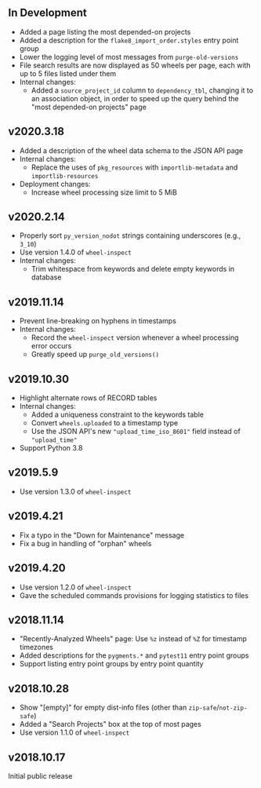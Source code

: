 In Development
--------------
- Added a page listing the most depended-on projects
- Added a description for the `flake8_import_order.styles` entry point group
- Lower the logging level of most messages from `purge-old-versions`
- File search results are now displayed as 50 wheels per page, each with up to
  5 files listed under them
- Internal changes:
    - Added a `source_project_id` column to `dependency_tbl`, changing it to an
      association object, in order to speed up the query behind the "most
      depended-on projects" page

v2020.3.18
----------
- Added a description of the wheel data schema to the JSON API page
- Internal changes:
    - Replace the uses of `pkg_resources` with `importlib-metadata` and
      `importlib-resources`
- Deployment changes:
    - Increase wheel processing size limit to 5 MiB

v2020.2.14
----------
- Properly sort `py_version_nodot` strings containing underscores (e.g.,
  `3_10`)
- Use version 1.4.0 of `wheel-inspect`
- Internal changes:
    - Trim whitespace from keywords and delete empty keywords in database

v2019.11.14
-----------
- Prevent line-breaking on hyphens in timestamps
- Internal changes:
    - Record the `wheel-inspect` version whenever a wheel processing error
      occurs
    - Greatly speed up `purge_old_versions()`

v2019.10.30
-----------
- Highlight alternate rows of RECORD tables
- Internal changes:
    - Added a uniqueness constraint to the keywords table
    - Convert `wheels.uploaded` to a timestamp type
    - Use the JSON API's new `"upload_time_iso_8601"` field instead of
      `"upload_time"`
- Support Python 3.8

v2019.5.9
---------
- Use version 1.3.0 of `wheel-inspect`

v2019.4.21
----------
- Fix a typo in the "Down for Maintenance" message
- Fix a bug in handling of "orphan" wheels

v2019.4.20
----------
- Use version 1.2.0 of `wheel-inspect`
- Gave the scheduled commands provisions for logging statistics to files

v2018.11.14
-----------
- "Recently-Analyzed Wheels" page: Use `%z` instead of `%Z` for timestamp
  timezones
- Added descriptions for the `pygments.*` and `pytest11` entry point groups
- Support listing entry point groups by entry point quantity

v2018.10.28
-----------
- Show "[empty]" for empty dist-info files (other than
  `zip-safe`/`not-zip-safe`)
- Added a "Search Projects" box at the top of most pages
- Use version 1.1.0 of `wheel-inspect`

v2018.10.17
-----------
Initial public release
